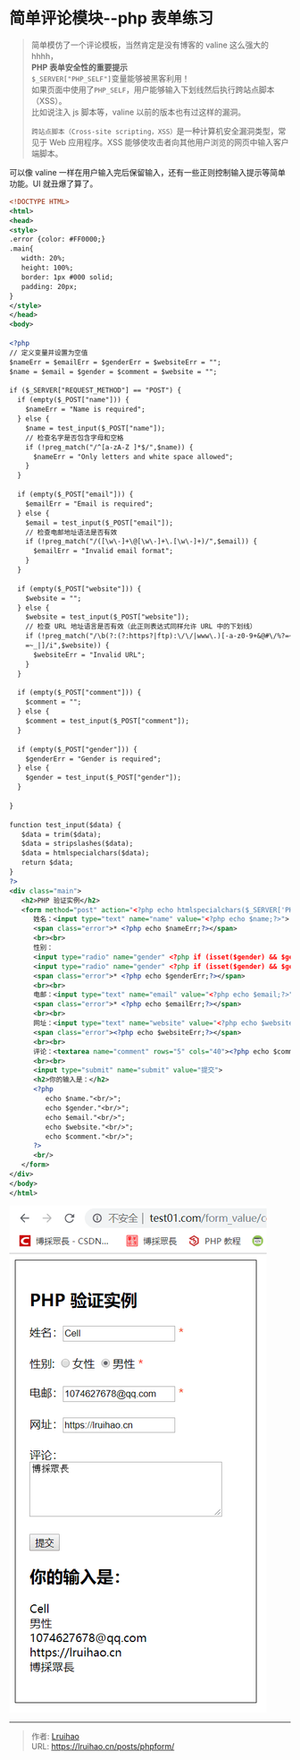 # 简单评论模块--php 表单练习


> 简单模仿了一个评论模板，当然肯定是没有博客的 valine 这么强大的 hhhh，  
> **PHP 表单安全性的重要提示**  
> `$_SERVER["PHP_SELF"]`变量能够被黑客利用！  
> 如果页面中使用了`PHP_SELF`，用户能够输入下划线然后执行跨站点脚本（XSS）。  
> 比如说注入 js 脚本等，valine 以前的版本也有过这样的漏洞。  
> 
> `跨站点脚本（Cross-site scripting，XSS）`是一种计算机安全漏洞类型，常见于 Web 应用程序。XSS 能够使攻击者向其他用户浏览的网页中输入客户端脚本。

<!--more-->
可以像 valine 一样在用户输入完后保留输入，还有一些正则控制输入提示等简单功能。UI 就丑爆了算了。
```xml 完整表单
<!DOCTYPE HTML> 
<html>
<head>
<style>
.error {color: #FF0000;}
.main{
   width: 20%;
   height: 100%;
   border: 1px #000 solid;
   padding: 20px;
}
</style>
</head>
<body> 

<?php
// 定义变量并设置为空值
$nameErr = $emailErr = $genderErr = $websiteErr = "";
$name = $email = $gender = $comment = $website = "";

if ($_SERVER["REQUEST_METHOD"] == "POST") {
  if (empty($_POST["name"])) {
    $nameErr = "Name is required";
  } else {
    $name = test_input($_POST["name"]);
    // 检查名字是否包含字母和空格
    if (!preg_match("/^[a-zA-Z ]*$/",$name)) {
      $nameErr = "Only letters and white space allowed"; 
    }
  }

  if (empty($_POST["email"])) {
    $emailErr = "Email is required";
  } else {
    $email = test_input($_POST["email"]);
    // 检查电邮地址语法是否有效
    if (!preg_match("/([\w\-]+\@[\w\-]+\.[\w\-]+)/",$email)) {
      $emailErr = "Invalid email format"; 
    }
  }

  if (empty($_POST["website"])) {
    $website = "";
  } else {
    $website = test_input($_POST["website"]);
    // 检查 URL 地址语言是否有效（此正则表达式同样允许 URL 中的下划线）
    if (!preg_match("/\b(?:(?:https?|ftp):\/\/|www\.)[-a-z0-9+&@#\/%?=~_|!:,.;]*[-a-z0-9+&@#\/%
    =~_|]/i",$website)) {
      $websiteErr = "Invalid URL"; 
    }
  }

  if (empty($_POST["comment"])) {
    $comment = "";
  } else {
    $comment = test_input($_POST["comment"]);
  }

  if (empty($_POST["gender"])) {
    $genderErr = "Gender is required";
  } else {
    $gender = test_input($_POST["gender"]);
  }

}

function test_input($data) {
   $data = trim($data);
   $data = stripslashes($data);
   $data = htmlspecialchars($data);
   return $data;
}
?>
<div class="main">
   <h2>PHP 验证实例</h2>
   <form method="post" action="<?php echo htmlspecialchars($_SERVER['PHP_SELF']);?>"> 
      姓名：<input type="text" name="name" value="<?php echo $name;?>">
      <span class="error">* <?php echo $nameErr;?></span>
      <br><br>
      性别：
      <input type="radio" name="gender" <?php if (isset($gender) && $gender=="女性") echo "checked";?> value="女性">女性
      <input type="radio" name="gender" <?php if (isset($gender) && $gender=="男性") echo "checked";?> value="男性">男性
      <span class="error">* <?php echo $genderErr;?></span>
      <br><br>
      电邮：<input type="text" name="email" value="<?php echo $email;?>">
      <span class="error">* <?php echo $emailErr;?></span>
      <br><br>
      网址：<input type="text" name="website" value="<?php echo $website;?>">
      <span class="error"><?php echo $websiteErr;?></span>
      <br><br>
      评论：<textarea name="comment" rows="5" cols="40"><?php echo $comment;?></textarea>
      <br><br>
      <input type="submit" name="submit" value="提交">
      <h2>你的输入是：</h2>
      <?php
         echo $name."<br/>";
         echo $gender."<br/>";
         echo $email."<br/>";
         echo $website."<br/>";
         echo $comment."<br/>";
      ?>
      <br/> 
   </form>
</div>
</body>
</html>
```
![实际效果](images/comment.png)

---

> 作者: [Lruihao](https://github.com/Lruihao)  
> URL: https://lruihao.cn/posts/phpform/  

